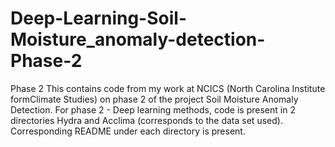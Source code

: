 # Deep-Learning-Soil-Moisture_anomaly-detection-Phase-2
Phase 2
This contains code from my work at NCICS (North Carolina Institute formClimate Studies) on phase 2 of the project Soil Moisture Anomaly Detection.
For phase 2 - Deep learning methods, code is present in 2 directories Hydra and Acclima (corresponds to the data set used).
Corresponding README under each directory is present.
